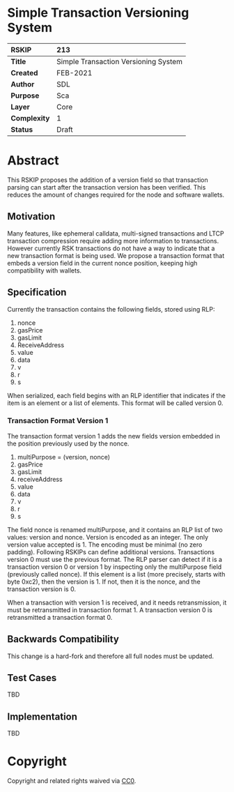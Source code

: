 # Simple Transaction Versioning System


|RSKIP          | 213 |
| :------------ |:-------------|
|**Title**      |Simple Transaction Versioning System|
|**Created**    |FEB-2021 |
|**Author**     |SDL|
|**Purpose**    |Sca |
|**Layer**      |Core |
|**Complexity** |1|
|**Status**     |Draft |


# **Abstract**

This RSKIP proposes the addition of a version field so that transaction parsing can start after the transaction version has been verified. This reduces the amount of changes required for the node and software wallets.

## Motivation

Many features, like ephemeral calldata, multi-signed transactions and LTCP transaction compression require adding more information to transactions. However currently RSK transactions do not have a way to indicate that a new transaction format is being used. We propose a transaction format that embeds a version field in the current nonce position, keeping high compatibility with wallets.



## Specification

Currently the transaction contains the following fields, stored using RLP:

1. nonce
2. gasPrice
3. gasLimit
4. ReceiveAddress
5. value
6. data
7. v
8. r
9. s

When serialized, each field begins with an RLP identifier that indicates if the item is an element or a list of elements. This format will be called version 0.


### Transaction Format  Version 1

The transaction format version 1 adds the new fields version embedded in the position previously used by the nonce. 

1. multiPurpose = (version, nonce)
2. gasPrice
3. gasLimit
4. receiveAddress
5. value
6. data
7. v
8. r
9. s

The field nonce is renamed multiPurpose, and it contains an RLP list of two values: version and nonce. Version is encoded as an integer. The only version value accepted is 1. The encoding must be minimal (no zero padding). Following RSKIPs can define additional versions. Transactions version 0 must use the previous format.  The RLP parser can detect if it is a transaction version 0 or version 1 by inspecting only the multiPurpose field (previously called nonce). If this element is a list (more precisely, starts with byte 0xc2), then the version is 1. If not, then it is the nonce, and the transaction version is 0.

When a transaction with version 1 is received, and it needs retransmission, it must be retransmitted in transaction format 1. A transaction version 0 is retransmitted a transaction format 0.

## Backwards Compatibility

This change is a hard-fork and therefore all full nodes must be updated. 

## Test Cases

TBD

## Implementation

TBD


# **Copyright**

Copyright and related rights waived via [CC0](https://creativecommons.org/publicdomain/zero/1.0/).



